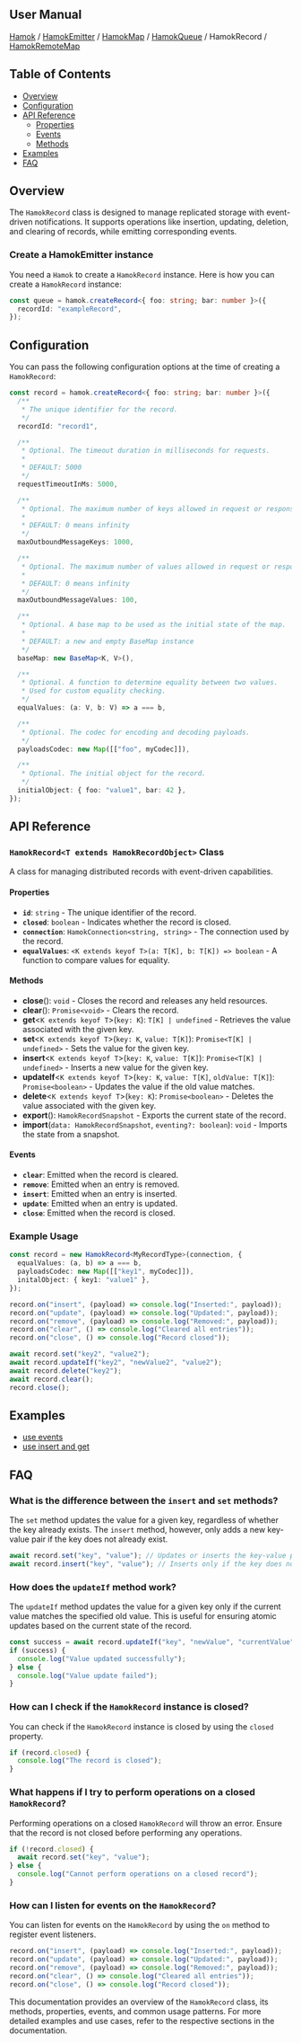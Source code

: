 ## User Manual

[Hamok](./index.md) / [HamokEmitter](./emitter.md) / [HamokMap](./map.md) / [HamokQueue](./queue.md) / HamokRecord / [HamokRemoteMap](./remoteMap.md)

## Table of Contents

- [Overview](#overview)
- [Configuration](#configuration)
- [API Reference](#api-reference)
  - [Properties](#properties)
  - [Events](#events)
  - [Methods](#methods)
- [Examples](#examples)
- [FAQ](#faq)

## Overview

The `HamokRecord` class is designed to manage replicated storage with event-driven notifications. It supports operations like insertion, updating, deletion, and clearing of records, while emitting corresponding events.

### Create a HamokEmitter instance

You need a `Hamok` to create a `HamokRecord` instance. Here is how you can create a `HamokRecord` instance:

```typescript
const queue = hamok.createRecord<{ foo: string; bar: number }>({
  recordId: "exampleRecord",
});
```

## Configuration

You can pass the following configuration options at the time of creating a `HamokRecord`:

```typescript
const record = hamok.createRecord<{ foo: string; bar: number }>({
  /**
   * The unique identifier for the record.
   */
  recordId: "record1",

  /**
   * Optional. The timeout duration in milliseconds for requests.
   *
   * DEFAULT: 5000
   */
  requestTimeoutInMs: 5000,

  /**
   * Optional. The maximum number of keys allowed in request or response messages.
   *
   * DEFAULT: 0 means infinity
   */
  maxOutboundMessageKeys: 1000,

  /**
   * Optional. The maximum number of values allowed in request or response messages.
   *
   * DEFAULT: 0 means infinity
   */
  maxOutboundMessageValues: 100,

  /**
   * Optional. A base map to be used as the initial state of the map.
   *
   * DEFAULT: a new and empty BaseMap instance
   */
  baseMap: new BaseMap<K, V>(),

  /**
   * Optional. A function to determine equality between two values.
   * Used for custom equality checking.
   */
  equalValues: (a: V, b: V) => a === b,

  /**
   * Optional. The codec for encoding and decoding payloads.
   */
  payloadsCodec: new Map([["foo", myCodec]]),

  /**
   * Optional. The initial object for the record.
   */
  initialObject: { foo: "value1", bar: 42 },
});
```

## API Reference

### `HamokRecord<T extends HamokRecordObject>` Class

A class for managing distributed records with event-driven capabilities.

#### Properties

- **`id`**: `string` - The unique identifier of the record.
- **`closed`**: `boolean` - Indicates whether the record is closed.
- **`connection`**: `HamokConnection<string, string>` - The connection used by the record.
- **`equalValues`**: `<K extends keyof T>(a: T[K], b: T[K]) => boolean` - A function to compare values for equality.

#### Methods

- **close**(): `void` - Closes the record and releases any held resources.
- **clear**(): `Promise<void>` - Clears the record.
- **get**<`K extends keyof T`>(`key: K`): `T[K] | undefined` - Retrieves the value associated with the given key.
- **set**<`K extends keyof T`>(`key: K`, `value: T[K]`): `Promise<T[K] | undefined>` - Sets the value for the given key.
- **insert**<`K extends keyof T`>(`key: K`, `value: T[K]`): `Promise<T[K] | undefined>` - Inserts a new value for the given key.
- **updateIf**<`K extends keyof T`>(`key: K`, `value: T[K]`, `oldValue: T[K]`): `Promise<boolean>` - Updates the value if the old value matches.
- **delete**<`K extends keyof T`>(`key: K`): `Promise<boolean>` - Deletes the value associated with the given key.
- **export**(): `HamokRecordSnapshot` - Exports the current state of the record.
- **import**(`data: HamokRecordSnapshot`, `eventing?: boolean`): `void` - Imports the state from a snapshot.

#### Events

- **`clear`**: Emitted when the record is cleared.
- **`remove`**: Emitted when an entry is removed.
- **`insert`**: Emitted when an entry is inserted.
- **`update`**: Emitted when an entry is updated.
- **`close`**: Emitted when the record is closed.

### Example Usage

```typescript
const record = new HamokRecord<MyRecordType>(connection, {
  equalValues: (a, b) => a === b,
  payloadsCodec: new Map([["key1", myCodec]]),
  initalObject: { key1: "value1" },
});

record.on("insert", (payload) => console.log("Inserted:", payload));
record.on("update", (payload) => console.log("Updated:", payload));
record.on("remove", (payload) => console.log("Removed:", payload));
record.on("clear", () => console.log("Cleared all entries"));
record.on("close", () => console.log("Record closed"));

await record.set("key2", "value2");
await record.updateIf("key2", "newValue2", "value2");
await record.delete("key2");
await record.clear();
record.close();
```

## Examples

- [use events](https://github.com/balazskreith/hamok-ts/blob/main/examples/src/record-events-example.ts)
- [use insert and get](https://github.com/balazskreith/hamok-ts/blob/main/examples/src/record-insert-get-example.ts)

## FAQ

### What is the difference between the `insert` and `set` methods?

The `set` method updates the value for a given key, regardless of whether the key already exists. The `insert` method, however, only adds a new key-value pair if the key does not already exist.

```typescript
await record.set("key", "value"); // Updates or inserts the key-value pair
await record.insert("key", "value"); // Inserts only if the key does not exist
```

### How does the `updateIf` method work?

The `updateIf` method updates the value for a given key only if the current value matches the specified old value. This is useful for ensuring atomic updates based on the current state of the record.

```typescript
const success = await record.updateIf("key", "newValue", "currentValue");
if (success) {
  console.log("Value updated successfully");
} else {
  console.log("Value update failed");
}
```

### How can I check if the `HamokRecord` instance is closed?

You can check if the `HamokRecord` instance is closed by using the `closed` property.

```typescript
if (record.closed) {
  console.log("The record is closed");
}
```

### What happens if I try to perform operations on a closed `HamokRecord`?

Performing operations on a closed `HamokRecord` will throw an error. Ensure that the record is not closed before performing any operations.

```typescript
if (!record.closed) {
  await record.set("key", "value");
} else {
  console.log("Cannot perform operations on a closed record");
}
```

### How can I listen for events on the `HamokRecord`?

You can listen for events on the `HamokRecord` by using the `on` method to register event listeners.

```typescript
record.on("insert", (payload) => console.log("Inserted:", payload));
record.on("update", (payload) => console.log("Updated:", payload));
record.on("remove", (payload) => console.log("Removed:", payload));
record.on("clear", () => console.log("Cleared all entries"));
record.on("close", () => console.log("Record closed"));
```

This documentation provides an overview of the `HamokRecord` class, its methods, properties, events, and common usage patterns. For more detailed examples and use cases, refer to the respective sections in the documentation.
